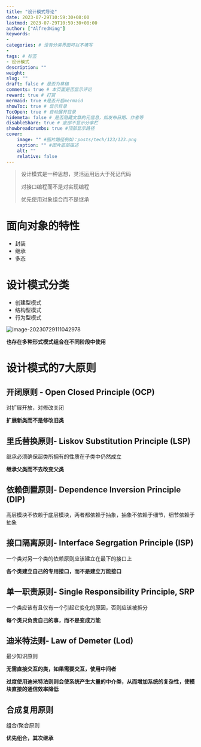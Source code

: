 ```yaml
---
title: "设计模式导论"
date: 2023-07-29T10:59:30+08:00
lastmod: 2023-07-29T10:59:30+08:00
author: ["AlfredNing"]
keywords: 
- 
categories: # 没有分类界面可以不填写
- 
tags: # 标签
- 设计模式
description: ""
weight:
slug: ""
draft: false # 是否为草稿
comments: true # 本页面是否显示评论
reward: true # 打赏
mermaid: true #是否开启mermaid
showToc: true # 显示目录
TocOpen: true # 自动展开目录
hidemeta: false # 是否隐藏文章的元信息，如发布日期、作者等
disableShare: true # 底部不显示分享栏
showbreadcrumbs: true #顶部显示路径
cover:
    image: "" #图片路径例如：posts/tech/123/123.png
    caption: "" #图片底部描述
    alt: ""
    relative: false
---
```


> 设计模式是一种思想，灵活运用远大于死记代码
>
> 对接口编程而不是对实现编程
>
> 优先使用对象组合而不是继承

# 面向对象的特性

- 封装
- 继承
- 多态

# 设计模式分类

- 创建型模式
- 结构型模式
- 行为型模式

![image-20230729111042978](https://nq-bucket.oss-cn-shanghai.aliyuncs.com/note_img/image-20230729111042978.png)

**也存在多种形式模式组合在不同阶段中使用**

# 设计模式的7大原则

## 开闭原则 - Open Closed Principle (OCP)

对扩展开放，对修改关闭

**扩展新类而不是修改旧类**

## 里氏替换原则- Liskov Substitution Principle (LSP)

继承必须确保超类所拥有的性质在子类中仍然成立

**继承父类而不去改变父类**

## 依赖倒置原则- Dependence Inversion Principle (DIP)

高层模块不依赖于底层模块，两者都依赖于抽象，抽象不依赖于细节，细节依赖于抽象

## 接口隔离原则- Interface Segrgation Principle (ISP)

一个类对另一个类的依赖原则应该建立在最下的接口上

**各个类建立自己的专用接口，而不是建立万能接口**  

## 单一职责原则-  Single Responsibility Principle, SRP

一个类应该有且仅有一个引起它变化的原因，否则应该被拆分

**每个类只负责自己的事，而不是变成万能**

## 迪米特法则- Law of Demeter (Lod)

最少知识原则

**无需直接交互的类，如果需要交互，使用中间者**

**过度使用迪米特法则则会使系统产生大量的中介类，从而增加系统的复杂性，使模块直接的通信效率降低**

## 合成复用原则

 组合/聚合原则

**优先组合，其次继承**
